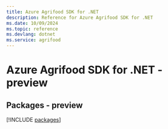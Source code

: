 ```yaml
---
title: Azure Agrifood SDK for .NET
description: Reference for Azure Agrifood SDK for .NET
ms.date: 10/09/2024
ms.topic: reference
ms.devlang: dotnet
ms.service: agrifood
---
```

# Azure Agrifood SDK for .NET - preview
## Packages - preview
[!INCLUDE [packages](agrifood-index.md)]